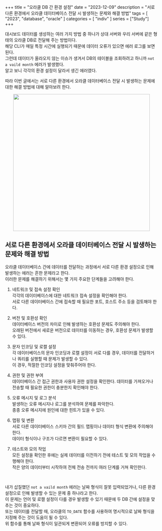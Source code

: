 +++
title = "오라클 DB 간 환경 설정"
date = "2023-12-09"
description = "서로 다른 환경에서 오라클 데이터베이스 전달 시 발생하는 문제와 해결 방법"
tags = [
    "2023",
    "database",
    "oracle"
]
categories = [
    "indiv"
]
series = ["Study"]
+++

대시보드 데이터를 생성하는 여러 가지 방법 중 하나가 상대 서버와 우리 서버에 같은 형태의 오라클 DB로 전달해 주는 방법이다. <br>
해당 CLI가 매일 특정 시간에 실행되기 때문에 데이터 오류가 있으면 에러 로그를 보면 된다. <br>
그런데 데이터가 올라오지 않는 이슈가 생겨서 DB의 테이블을 조회하려고 하니까 `not a vaild month` 에러가 발생했다.<br>
알고 보니 각각의 환경 설정이 달라서 생긴 에러였다.

따라 이번 글에서는 서로 다른 환경에서 오라클 데이터베이스 전달 시 발생하는 문제에 대한 해결 방법에 대해 알아보려 한다.

<p align="center"><img src="https://github.com/kmseunh/css-design-tools/assets/105186724/31fdd8c2-6343-4b2a-b80f-4f52ee1e61f7" width="450"></p>

<!--more-->

## 서로 다른 환경에서 오라클 데이터베이스 전달 시 발생하는 문제와 해결 방법

오라클 데이터베이스 간에 데이터를 전달하는 과정에서 서로 다른 환경 설정으로 인해 발생하는 에러는 흔한 문제라고 한다.<br>
이러한 문제를 해결하기 위해서는 몇 가지 주요한 단계들을 고려해야 한다.

1. 네트워크 및 접속 설정 확인<br>
각각의 데이터베이스에 대한 네트워크 접속 설정을 확인해야 한다.<br>
서로 다른 데이터베이스 간에 접속할 때 필요한 포트, 호스트 주소 등을 검토해야 한다.

2. 버전 및 호환성 확인<br>
데이터베이스 버전의 차이로 인해 발생하는 호환성 문제도 주의해야 한다.<br>
오래된 버전에서 새로운 버전으로 데이터를 이동하는 경우, 호환성 문제가 발생할 수 있다.

3. 문자 인코딩 및 로캘 설정<br>
각 데이터베이스의 문자 인코딩과 로캘 설정이 서로 다를 경우, 데이터를 전달하거나 쿼리를 실행할 때 문제가 발생할 수 있다.<br>
이 경우, 적절한 인코딩 설정을 맞춰주어야 한다.

4. 권한 및 권한 부여<br>
데이터베이스 간 접근 권한과 사용자 권한 설정을 확인한다.
데이터를 가져오거나 전송할 때 필요한 권한이 충분한지 확인해야 한다.

5. 오류 메시지 및 로그 분석<br>
발생하는 오류 메시지나 로그를 분석하여 문제를 파악한다.<br>
종종 오류 메시지에 원인에 대한 힌트가 있을 수 있다.

6. 맵핑 및 변환<br>
서로 다른 데이터베이스 스키마 간의 필드 맵핑이나 데이터 형식 변환에 주의해야 한다.<br>
데이터 형식이나 구조가 다르면 변환이 필요할 수 있다.

7. 테스트와 모의 작업<br>
모든 설정을 확인한 후에는 실제 데이터를 이전하기 전에 테스트 및 모의 작업을 수행해야 한다.<br>
작은 양의 데이터부터 시작하여 전체 전송 전까지 여러 단계를 거쳐 확인한다.

<br>

내가 삽질했던 `not a vaild month` 에러는 날짜 형식이 잘못 입력되었거나, 다른 환경 설정으로 인해 발생할 수 있는 문제 중 하나라고 한다.<br>
이 문제는 언어 및 로캘 설정이 다를 경우 발생할 수 있기 때문에 두 DB 간에 설정을 맞추는 것이 중요하다.<br>
또는 데이터를 전달할 때, 오라클의 `TO_DATE` 함수를 사용하여 명시적으로 날짜 형식을 지정해 주는 것이 도움이 될 수 있다.<br>
위 함수를 통해 날짜 형식이 일관되게 변환되어 오류를 방지할 수 있다.
